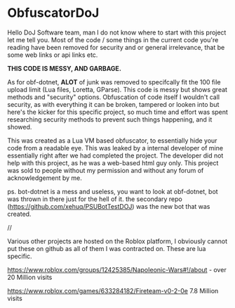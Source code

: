 # ObfuscatorDoJ

Hello DoJ Software team, man I do not know where to start with this project let me tell you. Most of the code / some things in the current code you're reading have been removed for security and or general irrelevance, that be some web links or api links etc. 

**THIS CODE IS MESSY, AND GARBAGE.**

As for obf-dotnet, **ALOT** of junk was removed to specifcally fit the 100 file upload limit (Lua files, Loretta, GParse). This code is messy but shows great methods and "security" options. Obfuscation of code itself I wouldn't call security, as with everything it can be broken, tampered or looken into but here's the kicker for this specific project, so much time and effort was spent researching security methods to prevent such things happening, and it showed.

This was created as a Lua VM based obfuscator, to essentially hide your code from a readable eye. This was leaked by a internal developer of mine essentially right after we had completed the project. The developer did not help with this project, as he was a web-based html guy only. This project was sold to people without my permission and without any forum of acknowledgement by me.


ps. bot-dotnet is a mess and useless, you want to look at obf-dotnet, bot was thrown in there just for the hell of it. the secondary repo (https://github.com/xehuq/PSUBotTestDOJ) was the new bot that was created.



// 


Various other projects are hosted on the Roblox platform, I obviously cannot put these on github as all of them I was contracted on. These are lua specific.

https://www.roblox.com/groups/12425385/NapoIeonic-Wars#!/about - over 20 Million visits

https://www.roblox.com/games/633284182/Fireteam-v0-2-0e 7.8 Million visits
